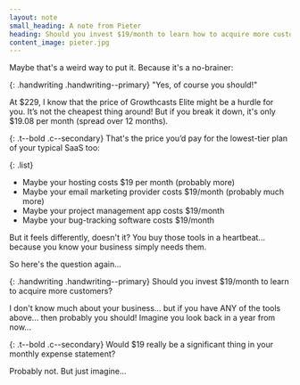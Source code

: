 ```yaml
---
layout: note
small_heading: A note from Pieter
heading: Should you invest $19/month to learn how to acquire more customers?
content_image: pieter.jpg
---
```


Maybe that's a weird way to put it. Because it's a no-brainer:

{: .handwriting .handwriting--primary}
"Yes, of course you should!"

At $229, I know that the price of Growthcasts Elite might be a hurdle for you. It’s not the cheapest thing around! But if you break it down, it's only $19.08 per month (spread over 12 months).

{: .t--bold .c--secondary}
That's the price you’d pay for the lowest-tier plan of your typical SaaS too:

{: .list}
- Maybe your hosting costs $19 per month (probably more)
- Maybe your email marketing provider costs $19/month (probably much more)
- Maybe your project management app costs $19/month
- Maybe your bug-tracking software costs $19/month

But it feels differently, doesn't it? You buy those tools in a heartbeat... because you know your business simply needs them.

So here's the question again...

{: .handwriting .handwriting--primary}
Should you invest $19/month to learn to acquire more customers?

I don't know much about your business... but if you have ANY of the tools above... then probably you should! Imagine you look back in a year from now...

{: .t--bold .c--secondary}
Would $19 really be a significant thing in your monthly expense statement?

Probably not. But just imagine...
